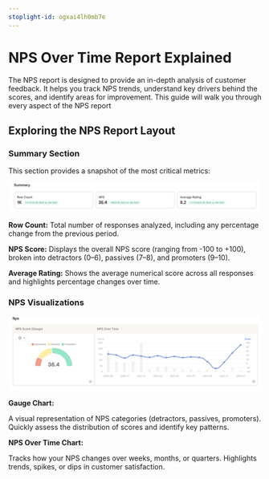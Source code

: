 ```yaml
---
stoplight-id: ogxai4lh0mb7e
---
```


# NPS Over Time Report Explained

 The NPS report is designed to provide an in-depth analysis of customer feedback. It helps you track NPS trends, understand key drivers behind the scores, and identify areas for improvement. This guide will walk you through every aspect of the NPS report

 ## Exploring the NPS Report Layout

### Summary Section
This section provides a snapshot of the most critical metrics:

![Screenshot 2024-11-26 at 16.31.21.png](<../assets/images/Screenshot 2024-11-26 at 16.31.21.png>)


**Row Count:** Total number of responses analyzed, including any percentage change from the previous period.

**NPS Score:** Displays the overall NPS score (ranging from -100 to +100), broken into detractors (0–6), passives (7–8), and promoters (9–10).

**Average Rating:** Shows the average numerical score across all responses and highlights percentage changes over time.

### NPS Visualizations

![Screenshot 2024-11-26 at 16.34.17.png](<../assets/images/Screenshot 2024-11-26 at 16-2.34.17.png>)


**Gauge Chart:**

A visual representation of NPS categories (detractors, passives, promoters).
Quickly assess the distribution of scores and identify key patterns.

**NPS Over Time Chart:**

Tracks how your NPS changes over weeks, months, or quarters.
Highlights trends, spikes, or dips in customer satisfaction.